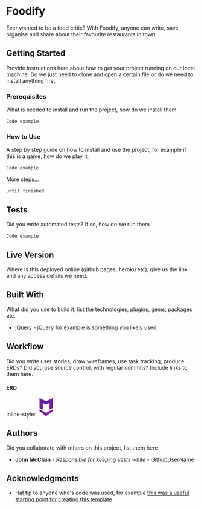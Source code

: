 # Foodify

Ever wanted to be a food critic? With Foodify, anyone can write, save, organise and share about their favourite restaurants in town.  

<!-- This is the starter code for WDI projects. Please update this README file with information specific to your project. Replace this paragraph for instance, with a short description of your project. Then update the sections below. Refer to your project specificaion for instructions on how to submit your projects. -->
## Getting Started

Provide instructions here about how to get your project running on our local machine. Do we just need to clone and open a certain file or do we need to install anything first.

### Prerequisites

What is needed to install and run the project, how do we install them

```
Code example
```

### How to Use

A step by step guide on how to install and use the project, for example if this is a game, how do we play it.


```
Code example
```

More steps...

```
until finished
```


## Tests

Did you write automated tests? If so, how do we run them.


```
Code example
```

## Live Version

Where is this deployed online (github pages, heroku etc), give us the link and any access details we need.

## Built With

What did you use to build it, list the technologies, plugins, gems, packages etc.

* [jQuery](http://jquery.com/) - jQuery for example is something you likely used

## Workflow

Did you write user stories, draw wireframes, use task tracking, produce ERDs? Did you use source control, with regular commits? Include links to them here.

#### ERD
Inline-style:
![alt text](https://github.com/adam-p/markdown-here/raw/master/src/common/images/icon48.png "Logo Title Text 1")

## Authors

Did you collaborate with others on this project, list them here

* **John McClain** - *Responsible for keeping vests white* - [GithubUserName](https://github.com/GithubUserName)

## Acknowledgments

* Hat tip to anyone who's code was used, for example [this was a useful starting point for creating this template](https://gist.github.com/PurpleBooth/109311bb0361f32d87a2).
